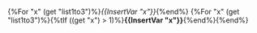 {%For "x" (get "list1to3")%}*{{InsertVar "x"}}*{%end%}
{%For "x" (get "list1to3")%}{%tIf ((get "x") > 1)%}**{{InsertVar "x"}}**{%end%}{%end%}